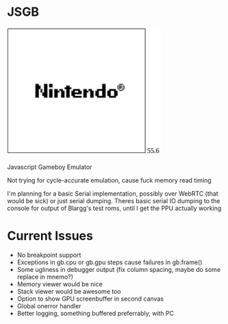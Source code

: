 JSGB
====

![BOOT ROM Finished!](img/bootrom.png)

Javascript Gameboy Emulator

Not trying for cycle-accurate emulation, cause fuck memory read timing

I'm planning for a basic Serial implementation, possibly over WebRTC (that would be sick)
or just serial dumping. Theres basic serial IO dumping to the console for output of Blargg's 
test roms, until I get the PPU actually working

Current Issues
==============

* No breakpoint support
* Exceptions in gb.cpu or gb.gpu steps cause failures in gb.frame()
* Some ugliness in debugger output (fix column spacing, maybe do some replace in mnemo?)
* Memory viewer would be nice
* Stack viewer would be awesome too
* Option to show GPU screenbuffer in second canvas
* Global onerror handler
* Better logging, something buffered preferrably, with PC
